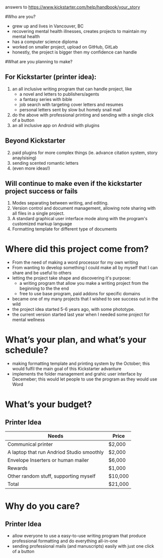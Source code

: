 answers to https://www.kickstarter.com/help/handbook/your_story

#Who are you?
- grew up and lives in Vancouver, BC
- recovering mental health illnesses, creates projects to maintain my mental health
- has a computer science diploma
- worked on smaller project, upload on GitHub, GitLab
- honestly, the project is bigger then my confidence can handle

#What are you planning to make?

## For Kickstarter (printer idea):

1. an all inclusive writing program that can handle project, like
    - a novel and letters to publishers/agents
    - a fantasy series with bible
    - job search with targeting cover letters and resumes
    - personal letters sent by slow but homely snail mail
2. do the above with professional printing and sending with a single click of a button
3. an all inclusive app on Android with plugins

## Beyond Kickstarter

2. paid plugins for more complex things (ie. advance citation system, story anaylsising)
3. sending scented romantic letters
4. (even more ideas!)

## Will continue to make even if the kickstarter project success or fails

1. Modes separating between writing, and editing.
2. Version control and document management, allowing note sharing with all files
   in a single project.
3. A standard graphical user interface mode along with the program's customized
   markup language
4. Formatting template for different type of documents

# Where did this project come from?

- From the need of making a word processor for my own writing
- From wanting to develop something I could make all by myself that I can share
  and be useful to others
- letting the project take shape and discovering it's purpose:
    - a writing program that allow you make a writing project from the
      beginning to the the end
    - free to use base program, paid addons for specific domains
- became one of my many projects that I wished to see success out in the wild
- the project idea started 5-6 years ago, with some phototype.
- the current version started last year when I needed some project for mental
  wellness

# What’s your plan, and what’s your schedule?

- making formatting template and printing system by the October; this would
  fulfil the main goal of this Kickstarter advanture
- implements the folder management and grahic user interface by Decemeber; this
  would let people to use the program as they would use Word

# What’s your budget?

## Printer Idea

|Needs                                    |Price  |
|-----------------------------------------|-------|
|Communical printer                       |$2,000 |
|A laptop that run Andriod Studio smoothly|$2,000 |
|Envelope Inserters or human mailer       |$6,000 |
|Rewards                                  |$1,000 |
|Other random stuff, supporting myself    |$10,000|
|Total                                    |$21,000|

# Why do you care?

## Printer Idea
- allow everyone to use a easy-to-use writing program that produce professional
  formatting and do everything all-in-one
- sending professional mails (and manuscripts) easily with just one click of a
  button
